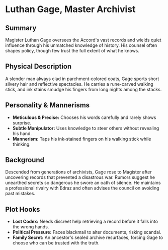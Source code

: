 # Luthan Gage, Master Archivist

## Summary
Magister Luthan Gage oversees the Accord's vast records and wields quiet influence through his unmatched knowledge of history. His counsel often shapes policy, though few trust the full extent of what he knows.

## Physical Description
A slender man always clad in parchment‑colored coats, Gage sports short silvery hair and reflective spectacles. He carries a rune-carved walking stick, and ink stains smudge his fingers from long nights among the stacks.

## Personality & Mannerisms
- **Meticulous & Precise:** Chooses his words carefully and rarely shows surprise.
- **Subtle Manipulator:** Uses knowledge to steer others without revealing his hand.
- **Mannerism:** Taps his ink-stained fingers on his walking stick while thinking.

## Background
Descended from generations of archivists, Gage rose to Magister after uncovering records that prevented a disastrous war. Rumors suggest he unearthed secrets so dangerous he swore an oath of silence. He maintains a professional rivalry with Edraz and often advises the council on avoiding past mistakes.

## Plot Hooks
- **Lost Codex:** Needs discreet help retrieving a record before it falls into the wrong hands.
- **Political Pressure:** Faces blackmail to alter documents, risking scandal.
- **Family Secret:** An ancestor's sealed archive resurfaces, forcing Gage to choose who can be trusted with the truth.
